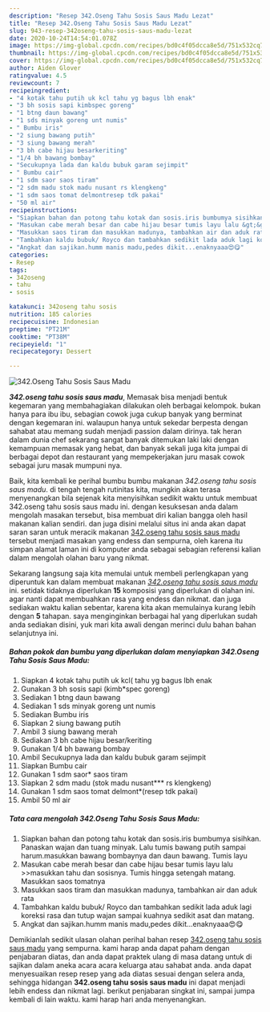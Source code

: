```yaml
---
description: "Resep 342.Oseng Tahu Sosis Saus Madu Lezat"
title: "Resep 342.Oseng Tahu Sosis Saus Madu Lezat"
slug: 943-resep-342oseng-tahu-sosis-saus-madu-lezat
date: 2020-10-24T14:54:01.078Z
image: https://img-global.cpcdn.com/recipes/bd0c4f05dcca8e5d/751x532cq70/342oseng-tahu-sosis-saus-madu-foto-resep-utama.jpg
thumbnail: https://img-global.cpcdn.com/recipes/bd0c4f05dcca8e5d/751x532cq70/342oseng-tahu-sosis-saus-madu-foto-resep-utama.jpg
cover: https://img-global.cpcdn.com/recipes/bd0c4f05dcca8e5d/751x532cq70/342oseng-tahu-sosis-saus-madu-foto-resep-utama.jpg
author: Aiden Glover
ratingvalue: 4.5
reviewcount: 7
recipeingredient:
- "4 kotak tahu putih uk kcl tahu yg bagus lbh enak"
- "3 bh sosis sapi kimbspec goreng"
- "1 btng daun bawang"
- "1 sds minyak goreng unt numis"
- " Bumbu iris"
- "2 siung bawang putih"
- "3 siung bawang merah"
- "3 bh cabe hijau besarkeriting"
- "1/4 bh bawang bombay"
- "Secukupnya lada dan kaldu bubuk garam sejimpit"
- " Bumbu cair"
- "1 sdm saor saos tiram"
- "2 sdm madu stok madu nusant rs klengkeng"
- "1 sdm saos tomat delmontresep tdk pakai"
- "50 ml air"
recipeinstructions:
- "Siapkan bahan dan potong tahu kotak dan sosis.iris bumbumya sisihkan. Panaskan wajan dan tuang minyak. Lalu tumis bawang putih sampai harum.masukkan bawang bombaynya dan daun bawang. Tumis layu"
- "Masukan cabe merah besar dan cabe hijau besar tumis layu lalu &gt;&gt;masukkan tahu dan sosisnya. Tumis hingga setengah matang. Masukkan saos tomatnya"
- "Masukkan saos tiram dan masukkan madunya, tambahkan air dan aduk rata"
- "Tambahkan kaldu bubuk/ Royco dan tambahkan sedikit lada aduk lagi koreksi rasa dan tutup wajan sampai kuahnya sedikit asat dan matang."
- "Angkat dan sajikan.humm manis madu,pedes dikit...enaknyaaa😍😋"
categories:
- Resep
tags:
- 342oseng
- tahu
- sosis

katakunci: 342oseng tahu sosis 
nutrition: 185 calories
recipecuisine: Indonesian
preptime: "PT21M"
cooktime: "PT38M"
recipeyield: "1"
recipecategory: Dessert

---
```



![342.Oseng Tahu Sosis Saus Madu](https://img-global.cpcdn.com/recipes/bd0c4f05dcca8e5d/751x532cq70/342oseng-tahu-sosis-saus-madu-foto-resep-utama.jpg)

<b><i>342.oseng tahu sosis saus madu</i></b>, Memasak bisa menjadi bentuk kegemaran yang membahagiakan dilakukan oleh berbagai kelompok. bukan hanya para ibu ibu, sebagian cowok juga cukup banyak yang berminat dengan kegemaran ini. walaupun hanya untuk sekedar berpesta dengan sahabat atau memang sudah menjadi passion dalam dirinya. tak heran dalam dunia chef sekarang sangat banyak ditemukan laki laki dengan kemampuan memasak yang hebat, dan banyak sekali juga kita jumpai di berbagai depot dan restaurant yang mempekerjakan juru masak cowok sebagai juru masak mumpuni nya.

Baik, kita kembali ke perihal bumbu bumbu makanan <i>342.oseng tahu sosis saus madu</i>. di tengah tengah rutinitas kita, mungkin akan terasa menyenangkan bila sejenak kita menyisihkan sedikit waktu untuk membuat 342.oseng tahu sosis saus madu ini. dengan kesuksesan anda dalam mengolah masakan tersebut, bisa membuat diri kalian bangga oleh hasil makanan kalian sendiri. dan juga disini melalui situs ini anda akan dapat saran saran untuk meracik makanan <u>342.oseng tahu sosis saus madu</u> tersebut menjadi masakan yang endess dan sempurna, oleh karena itu simpan alamat laman ini di komputer anda sebagai sebagian referensi kalian dalam mengolah olahan baru yang nikmat.




Sekarang langsung saja kita memulai untuk membeli perlengkapan yang diperuntuk kan dalam membuat makanan <u><i>342.oseng tahu sosis saus madu</i></u> ini. setidak tidaknya diperlukan <b>15</b> komposisi yang diperlukan di olahan ini. agar nanti dapat membuahkan rasa yang endess dan nikmat. dan juga sediakan waktu kalian sebentar, karena kita akan memulainya kurang lebih dengan <b>5</b> tahapan. saya menginginkan berbagai hal yang diperlukan sudah anda sediakan disini, yuk mari kita awali dengan merinci dulu bahan bahan selanjutnya ini.

<!--inarticleads1-->

##### Bahan pokok dan bumbu yang diperlukan dalam menyiapkan 342.Oseng Tahu Sosis Saus Madu:

1. Siapkan 4 kotak tahu putih uk kcl( tahu yg bagus lbh enak
1. Gunakan 3 bh sosis sapi (kimb*spec goreng)
1. Sediakan 1 btng daun bawang
1. Sediakan 1 sds minyak goreng unt numis
1. Sediakan  Bumbu iris
1. Siapkan 2 siung bawang putih
1. Ambil 3 siung bawang merah
1. Sediakan 3 bh cabe hijau besar/keriting
1. Gunakan 1/4 bh bawang bombay
1. Ambil Secukupnya lada dan kaldu bubuk garam sejimpit
1. Siapkan  Bumbu cair
1. Gunakan 1 sdm saor* saos tiram
1. Siapkan 2 sdm madu (stok madu nusant*** rs klengkeng)
1. Gunakan 1 sdm saos tomat delmont*(resep tdk pakai)
1. Ambil 50 ml air




<!--inarticleads2-->

##### Tata cara mengolah 342.Oseng Tahu Sosis Saus Madu:

1. Siapkan bahan dan potong tahu kotak dan sosis.iris bumbumya sisihkan. Panaskan wajan dan tuang minyak. Lalu tumis bawang putih sampai harum.masukkan bawang bombaynya dan daun bawang. Tumis layu
1. Masukan cabe merah besar dan cabe hijau besar tumis layu lalu &gt;&gt;masukkan tahu dan sosisnya. Tumis hingga setengah matang. Masukkan saos tomatnya
1. Masukkan saos tiram dan masukkan madunya, tambahkan air dan aduk rata
1. Tambahkan kaldu bubuk/ Royco dan tambahkan sedikit lada aduk lagi koreksi rasa dan tutup wajan sampai kuahnya sedikit asat dan matang.
1. Angkat dan sajikan.humm manis madu,pedes dikit...enaknyaaa😍😋




Demikianlah sedikit ulasan olahan perihal bahan resep <u>342.oseng tahu sosis saus madu</u> yang sempurna. kami harap anda dapat paham dengan penjabaran diatas, dan anda dapat praktek ulang di masa datang untuk di sajikan dalam aneka acara acara keluarga atau sahabat anda. anda dapat menyesuaikan resep resep yang ada diatas sesuai dengan selera anda, sehingga hidangan <b>342.oseng tahu sosis saus madu</b> ini dapat menjadi lebih endess dan nikmat lagi. berikut penjabaran singkat ini, sampai jumpa kembali di lain waktu. kami harap hari anda menyenangkan.
